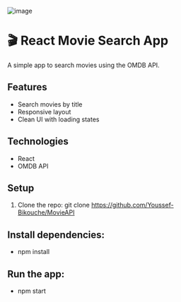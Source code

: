 ![image](https://github.com/user-attachments/assets/b568bae6-33f4-4747-a3cb-85e74727c7e9)

# 🎬 React Movie Search App

A simple app to search movies using the OMDB API.

## Features
- Search movies by title
- Responsive layout
- Clean UI with loading states

## Technologies
- React
- OMDB API

## Setup
1. Clone the repo:
   git clone https://github.com/Youssef-Bikouche/MovieAPI
   
## Install dependencies:
- npm install

## Run the app:
 - npm start

